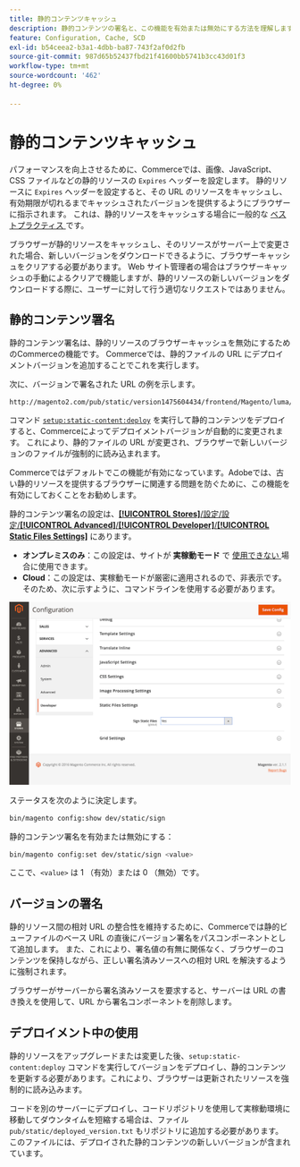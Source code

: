 ```yaml
---
title: 静的コンテンツキャッシュ
description: 静的コンテンツの署名と、この機能を有効または無効にする方法を理解します。
feature: Configuration, Cache, SCD
exl-id: b54ceea2-b3a1-4dbb-ba87-743f2af0d2fb
source-git-commit: 987d65b52437fbd21f41600bb5741b3cc43d01f3
workflow-type: tm+mt
source-wordcount: '462'
ht-degree: 0%

---
```


# 静的コンテンツキャッシュ

パフォーマンスを向上させるために、Commerceでは、画像、JavaScript、CSS ファイルなどの静的リソースの `Expires` ヘッダーを設定します。
静的リソースに `Expires` ヘッダーを設定すると、その URL のリソースをキャッシュし、有効期限が切れるまでキャッシュされたバージョンを提供するようにブラウザーに指示されます。
これは、静的リソースをキャッシュする場合に一般的な [ ベストプラクティス ](https://developer.yahoo.com/performance/rules.html#expires=) です。

ブラウザーが静的リソースをキャッシュし、そのリソースがサーバー上で変更された場合、新しいバージョンをダウンロードできるように、ブラウザーキャッシュをクリアする必要があります。
Web サイト管理者の場合はブラウザーキャッシュの手動によるクリアで機能しますが、静的リソースの新しいバージョンをダウンロードする際に、ユーザーに対して行う適切なリクエストではありません。

## 静的コンテンツ署名

静的コンテンツ署名は、静的リソースのブラウザーキャッシュを無効にするためのCommerceの機能です。
Commerceでは、静的ファイルの URL にデプロイメントバージョンを追加することでこれを実行します。

次に、バージョンで署名された URL の例を示します。

```
http://magento2.com/pub/static/version1475604434/frontend/Magento/luma/en_US/images/logo.svg
```

コマンド [`setup:static-content:deploy`](../cli/static-view-file-deployment.md) を実行して静的コンテンツをデプロイすると、Commerceによってデプロイメントバージョンが自動的に変更されます。
これにより、静的ファイルの URL が変更され、ブラウザーで新しいバージョンのファイルが強制的に読み込まれます。

Commerceではデフォルトでこの機能が有効になっています。Adobeでは、古い静的リソースを提供するブラウザーに関連する問題を防ぐために、この機能を有効にしておくことをお勧めします。

静的コンテンツ署名の設定は、[**[!UICONTROL Stores]**/設定/設定/**[!UICONTROL Advanced]**/**[!UICONTROL Developer]**/**[!UICONTROL Static Files Settings]**](https://experienceleague.adobe.com/ja/docs/commerce-admin/systems/tools/developer-tools#static-file-signatures) にあります。

- **オンプレミスのみ**：この設定は、サイトが **実稼動モード** で [ 使用できない ](https://experienceleague.adobe.com/docs/commerce-operations/configuration-guide/setup/application-modes.html?lang=ja#production-mode) 場合に使用できます。
- **Cloud**：この設定は、実稼動モードが厳密に適用されるので、非表示です。そのため、次に示すように、コマンドラインを使用する必要があります。

![ 静的ファイル設定 ](../../assets/configuration/static-files-settings.png)

ステータスを次のように決定します。

```bash
bin/magento config:show dev/static/sign
```

静的コンテンツ署名を有効または無効にする：

```bash
bin/magento config:set dev/static/sign <value>
```

ここで、`<value>` は 1 （有効）または 0 （無効）です。

## バージョンの署名

静的リソース間の相対 URL の整合性を維持するために、Commerceでは静的ビューファイルのベース URL の直後にバージョン署名をパスコンポーネントとして追加します。
また、これにより、署名値の有無に関係なく、ブラウザーのコンテンツを保持しながら、正しい署名済みソースへの相対 URL を解決するように強制されます。

ブラウザーがサーバーから署名済みソースを要求すると、サーバーは URL の書き換えを使用して、URL から署名コンポーネントを削除します。

## デプロイメント中の使用

静的リソースをアップグレードまたは変更した後、`setup:static-content:deploy` コマンドを実行してバージョンをデプロイし、静的コンテンツを更新する必要があります。これにより、ブラウザーは更新されたリソースを強制的に読み込みます。

コードを別のサーバーにデプロイし、コードリポジトリを使用して実稼動環境に移動してダウンタイムを短縮する場合は、ファイル `pub/static/deployed_version.txt` もリポジトリに追加する必要があります。
このファイルには、デプロイされた静的コンテンツの新しいバージョンが含まれています。
